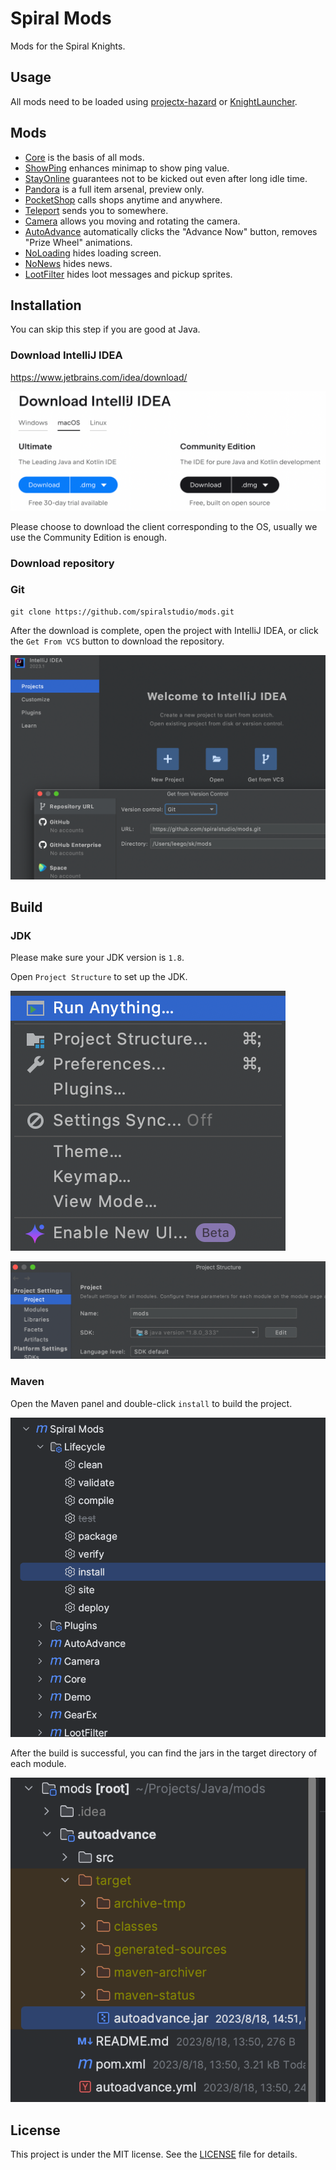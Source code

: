 # Spiral Mods

Mods for the Spiral Knights.

## Usage

All mods need to be loaded using [projectx-hazard](https://github.com/spiralstudio/projectx-hazard) or [KnightLauncher](https://github.com/lucasluqui/KnightLauncher).

## Mods

- [Core](core) is the basis of all mods.
- [ShowPing](showping) enhances minimap to show ping value.
- [StayOnline](stayonline) guarantees not to be kicked out even after long idle time.
- [Pandora](pandora) is a full item arsenal, preview only.
- [PocketShop](pocketshop) calls shops anytime and anywhere.
- [Teleport](teleport) sends you to somewhere.
- [Camera](camera) allows you moving and rotating the camera.
- [AutoAdvance](autoadvance) automatically clicks the "Advance Now" button, removes "Prize Wheel" animations.
- [NoLoading](noloading) hides loading screen.
- [NoNews](nonews) hides news.
- [LootFilter](lootfilter) hides loot messages and pickup sprites.

## Installation

You can skip this step if you are good at Java.

### Download IntelliJ IDEA

https://www.jetbrains.com/idea/download/

![Download IntelliJ IDEA](docs/images/download_idea.png)

Please choose to download the client corresponding to the OS,
usually we use the Community Edition is enough.

### Download repository

### Git

```shell
git clone https://github.com/spiralstudio/mods.git
```

After the download is complete, open the project with IntelliJ IDEA,
or click the `Get From VCS` button to download the repository.

![Get From VCS](docs/images/get_from_vcs.png)

## Build

### JDK

Please make sure your JDK version is `1.8`.

Open `Project Structure` to set up the JDK.

![Project Structure](docs/images/project_structure.png)

![JDK Settings](docs/images/jdk_settings.png)

### Maven

Open the Maven panel and double-click `install` to build the project.

![Maven Install](docs/images/maven_install.png)

After the build is successful, you can find the jars in the target directory of each module.

![Target JAR](docs/images/target_jar.png)

## License

This project is under the MIT license. See the [LICENSE](LICENSE) file for details.